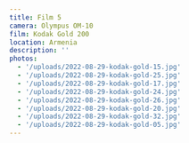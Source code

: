 ```yaml
---
title: Film 5
camera: Olympus OM-10
film: Kodak Gold 200
location: Armenia
description: ''
photos:
  - '/uploads/2022-08-29-kodak-gold-15.jpg'
  - '/uploads/2022-08-29-kodak-gold-25.jpg'
  - '/uploads/2022-08-29-kodak-gold-17.jpg'
  - '/uploads/2022-08-29-kodak-gold-24.jpg'
  - '/uploads/2022-08-29-kodak-gold-26.jpg'
  - '/uploads/2022-08-29-kodak-gold-20.jpg'
  - '/uploads/2022-08-29-kodak-gold-32.jpg'
  - '/uploads/2022-08-29-kodak-gold-05.jpg'
---
```

